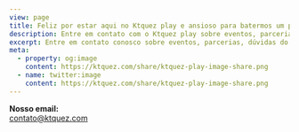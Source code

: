 ```yaml
---
view: page
title: Feliz por estar aqui no Ktquez play e ansioso para batermos um papo
description: Entre em contato com o Ktquez play sobre eventos, parcerias, dúvidas do blog e cursos, contato com a nossa equipe, dentre outros.
excerpt: Entre em contato conosco sobre eventos, parcerias, dúvidas do blog e cursos, contato com a nossa equipe, dentre outros.
meta:
  - property: og:image
    content: https://ktquez.com/share/ktquez-play-image-share.png
  - name: twitter:image
    content: https://ktquez.com/share/ktquez-play-image-share.png
---
```


<div class="typeform typeform--fix">
  <lazy-load tag="iframe" :data="{ src: 'https://alanalbuquerque.typeform.com/to/iLFF6z', height: 1000 }" />
</div>

<div class="email-link">
  <strong>Nosso email:</strong>
  <br />
  <a href="mailto:contato@ktquez.com" title="email contato@ktquez.com">
    contato@ktquez.com
  </a>
</div>